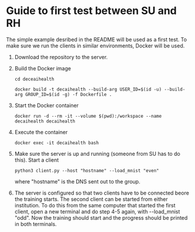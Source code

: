 # Guide to first test between SU and RH

The simple example desribed in the README will be used as a first test. To make sure we run the clients in similar environments, Docker will be used.

1. Download the repository to the server.

2. Build the Docker image

   ```cd deceaihealth```
   
   ```docker build -t decaihealth --build-arg USER_ID=$(id -u) --build-arg GROUP_ID=$(id -g) -f Dockerfile .```

3. Start the Docker container

   ```docker run -d --rm -it --volume $(pwd):/workspace --name decaihealth decaihealth```

4. Execute the container

   ```docker exec -it decaihealth bash```

5. Make sure the server is up and running (someone from SU has to do this). Start a client

   ```python3 client.py --host "hostname" --load_mnist "even"```
   
   where "hostname" is the DNS sent out to the group.

6. The server is configured so that two clients have to be connected beore the training starts. The second client can be started from either institution. To do this from the same computer that started the first client, open a new terminal and do step 4-5 again, with --load_mnist "odd". Now the training should start and the progress should be printed in both terminals.

